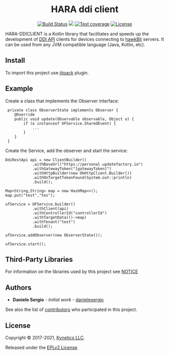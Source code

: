 <h1 align="center">HARA ddi client</h1>
<p align="center">
<a href="https://travis-ci.org/Kynetics/uf-ddiclient"><img alt="Build Status" src="https://travis-ci.org/Kynetics/uf-ddiclient.svg?branch=master"></a>
<a href="https://codeclimate.com/github/Kynetics/uf-ddiclient/maintainability"><img src="https://api.codeclimate.com/v1/badges/e545d9c1d9256241e7f8/maintainability" /></a>
<a href="https://codeclimate.com/github/Kynetics/uf-ddiclient/test_coverage"><img alt="Test coverage" src="https://api.codeclimate.com/v1/badges/e545d9c1d9256241e7f8/test_coverage"></a>
<a href="https://www.eclipse.org/legal/epl-2.0"><img alt="License" src="https://img.shields.io/badge/License-EPL%202.0-red.svg"></a>
</p>

HARA-DDICLIENT is a Kotlin library that facilitates and speeds up the development 
of [DDI API](https://www.eclipse.org/hawkbit/apis/ddi_api/) clients for devices 
connecting to [hawkBit](https://eclipse.org/hawkbit/) servers. It can be used from
any JVM compatible language (Java, Kotlin, etc).

## Install
To import this project use [jitpack](https://jitpack.io/) plugin.

## Example
Create a class that implements the Observer interface:

     private class ObserverState implements Observer {
        @Override
        public void update(Observable observable, Object o) {
            if (o instanceof UFService.SharedEvent) {
                ...
            }
        }
     }

Create the Service, add the observer and start the service:

    DdiRestApi api = new ClientBuilder()
                .withBaseUrl("https://personal.updatefactory.io")
                .withGatewayToken("[gatewayToken]")
                .withHttpBuilder(new OkHttpClient.Builder())
                .withOnTargetTokenFound(System.out::println)
                .build();

    Map<String,String> map = new HashMap<>();
    map.put("test","tes");

    ufService = UFService.builder()
                .withClient(api)
                .withControllerId("controllerId")
                .withTargetData(()->map)
                .withTenant("test")
                .build();

    ufService.addObserver(new ObserverState());

    ufService.start();

## Third-Party Libraries
For information on the libraries used by this project see [NOTICE](NOTICE.md)

## Authors
* **Daniele Sergio** - *Initial work* - [danielesergio](https://github.com/danielesergio)

See also the list of [contributors](https://github.com/Kynetics/uf-ddiclient/graphs/contributors) who participated in this project.

## License
Copyright © 2017-2021, [Kynetics LLC](https://www.kynetics.com).

Released under the [EPLv2 License](https://www.eclipse.org/legal/epl-2.0).
